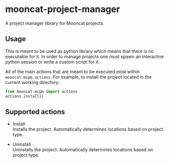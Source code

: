 # mooncat-project-manager
A project manager library for Mooncat projects.

## Usage
This is meant to be used as python library which means that there is no
executable for it. In order to manage projects one must spawn an interactive
python session or write a custom script for it.

All of the main actions that are meant to be executed exist within
`mooncat.mcpm.actions`. For example, to install the project located in the
current working directory:

```py
from mooncat.mcpm import actions
actions.install()
```

## Supported actions
- Install \
Installs the project. Automatically determines locations based on project type.

- Uninstall \
Uninstalls the project. Automatically determines locations based on project type.


